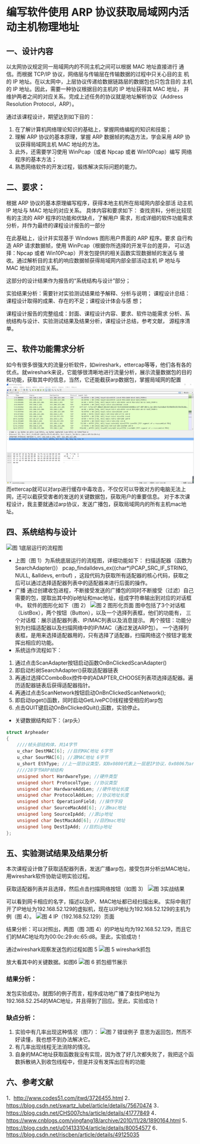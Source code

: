 # 编写软件使用 ARP 协议获取局域网内活动主机物理地址

## 一、设计内容 
以太网协议规定同一局域网内的不同主机之间可以根据 MAC 地址直接进行 通信。而根据 TCP/IP 协议，网络层与传输层在传输数据的过程中只关心目的主 机的 IP 地址。在以太网中，上层协议传递给数据链路层的数据包也只包含目的 主机的 IP 地址。因此，需要一种协议根据目的主机的 IP 地址获得其 MAC 地址， 并维护两者之间的对应关系。完成上述任务的协议就是地址解析协议（Address Resolution Protocol，ARP）。

通过该课程设计，期望达到如下目的： 
1. 在了解计算机网络理论知识的基础上，掌握网络编程的知识和技能； 	
2. 理解 ARP 协议的基本原理，掌握 ARP 数据帧的构造方法，学会采用 ARP 协议获得局域网主机 MAC 地址的方法。 
3. 此外，还需要学习使用 WinPcap（或者 Npcap 或者 Win10Pcap）编写 网络程序的基本方法； 
4. 熟悉网络软件的开发过程，锻炼解决实际问题的能力。
 
## 二、要求： 
根据 ARP 协议的基本原理编写程序，获得本地主机所在局域网内部全部活 动主机 IP 地址与 MAC 地址的对应关系。 具体内容和要求如下：
查找资料，分析比较现有的主流的 ARP 程序的功能和优缺点，了解用户 需求，形成详细的软件功能需求分析，并作为最终的课程设计报告的一部分

在此基础上，设计并实现基于 Windows 图形用户界面的 ARP 程序。要求 自行构造 ARP 请求数据帧，使用 WinPcap（根据你所选择的开发平台的差异， 可以选择：Npcap 或者 Win10Pcap）开发包提供的相关函数实现数据帧的发送与 接收。通过解析目的主机的响应数据帧获得局域网内部全部活动主机 IP 地址与 MAC 地址的对应关系。

这部分的设计结果作为报告的“系统结构与设计”部分； 

实验结果分析：需要针对实验测试结果给予解释、分析与说明；
课程设计总结：课程设计取得的成果、存在的不足；课程设计体会与感 想； 

课程设计报告的完整组成：封面、课程设计内容、要求、软件功能需求 分析、系统结构与设计、实验测试结果及结果分析，课程设计总结，参考文献， 源程序清单。

## 三、软件功能需求分析
如今有很多很强大的流量分析软件，如wireshark，ettercap等等，他们各有各的优点。就wireshark来说，它能够很清晰地进行流量分析，展示流量数据包的目的和功能，获取其中的信息，当然，它还能截获arp数据包，掌握局域网的配置
![](README/1.png)
而ettercap就可以对arp进行缓存中毒攻击，不仅仅可以导致对方的电脑无法上网，还可以截获受害者的发送的关键数据包，获取用户的重要信息。
对于本次课程设计，我主要就通过arp协议，发送广播包，获取局域网内的所有主机mac地址。

## 四、系统结构与设计
![图 1底层运行的流程图](2.jpg)
* 上图（图 1）为系统底层运行的流程图，详细功能如下：
扫描适配器（函数为 SearchAdapter()）
pcap_findalldevs_ex((char*)PCAP_SRC_IF_STRING, NULL, &alldevs, errbuf) ，这段代码为获取所有适配器的核心代码，获取之后可以通过选择适配器列表中的适配器来进行后面的操作。
* 广播
通过创建收包进程，不断接受发送的广播包的同时不断接受（过滤）自己需要的包，提取出其中的ip地址和mac地址，组成字符串输出到对应的对话框中。
软件的图形化如下（图 2）
![图 2 图形化页面](3.jpg)
图中包括了3个对话框（ListBox），两个按钮（Button），以及一个选择列表框，他们的功能有，
三个对话框：展示适配器列表、IP/MAC列表以及消息提示。
两个按钮：功能分别为扫描适配器以及扫描网络中的IP/MAC（通过发送ARP包）。	一个选择列表框，是用来选择适配器用的，只有选择了适配器，扫描网络这个按钮才能发挥出相应的功能。
* 系统运作流程如下：
1. 通过点击ScanAdapter按钮启动函数OnBnClickedScanAdapter()
2. 即启动杉树SearchAdapter()获取适配器链表
3. 再通过选择CComboBox控件中的ADAPTER_CHOOSE列表项选择适配器。遍历适配器链表后获得适配器指针。
4. 再通过点击ScanNetwork按钮启动OnBnClickedScanNetwork();
5. 即启动ipget()函数，同时启动GetLivePC()线程接受相应的arp包
6. 点击QUIT键启动OnBnClickedQuit();函数，实验停止。
* 关键数据结构如下：（arp头）
```C++
struct Arpheader 
{ 
	////帧头部结构体，共14字节 
	u_char DestMAC[6]; //目的MAC地址 6字节
	u_char SourMAC[6]; //源MAC地址 6字节
	u_short EthType; //上一层协议类型，如0x0800代表上一层是IP协议，0x0806为arp  2字节 
	////28字节ARP帧结构 
	unsigned short HardwareType; //硬件类型 
	unsigned short ProtocolType; //协议类型 
	unsigned char HardwareAddLen; //硬件地址长度 
	unsigned char ProtocolAddLen; //协议地址长度 
	unsigned short OperationField; //操作字段 
	unsigned char SourceMacAdd[6]; //源mac地址 
	unsigned long SourceIpAdd; //源ip地址 
	unsigned char DestMacAdd[6]; //目的mac地址 
	unsigned long DestIpAdd; //目的ip地址 
}; 
```

## 五、实验测试结果及结果分析
本次课程设计做了获取适配器列表，发送广播arp包，接受包并分析出MAC地址，用wireshark软件协助证明实验过程。

获取适配器列表并且选择，然后点击扫描网络按钮（如图 3）
![图 3实战结果](4.png)

可以看到网卡相应的名字，描述以及IP、MAC地址都已经扫描出来。
实际中我打开了IP地址为192.168.52.129的虚拟机，现在以IP地址为192.168.52.129的主机为例（图 4）。
![图 4 IP（192.168.52.129）页面](5.png)

结果分析：可以对照出，两图（图 3图 4）的IP地址均为192.168.52.129，而且它们的MAC地址均为00:0c:29:dc:65:d8。至此，实验成功！

通过wireshark观察发送包的过程如图 5
![图 5 wireshark抓包](6.png)

放大看其中的关键数据。如图6
![图 6 抓包细节展示](7.png)

### 结果分析：
发包实验成功，就图5的例子而言，程序成功地广播了查找IP地址为192.168.52.254的MAC地址，并且得到了回应。至此，实验成功！

### 缺点分析：
1. 实验中有几率出现这种情况（图7）：
![图 7 错误例子](8.png)
意思为返回包，然而不好读懂，我也想不到办法解决它。
2. 有几率出现线程无法消除的情况。
3. 自身的MAC地址获取函数我没有实现，因为改了好几次都失败了，我把这个函数拆散纳入到收包线程中，但是并没有发挥出应有的功能

## 六、参考文献
1．http://www.codes51.com/itwd/3726455.html
2．https://blog.csdn.net/swartz_lubel/article/details/75670474
3．https://blog.csdn.net/CHS007chs/article/details/41777849
4．https://www.cnblogs.com/yingfang18/archive/2010/11/28/1890164.html
5．https://blog.csdn.net/u014133104/article/details/80054577
6．https://blog.csdn.net/riscben/article/details/49125035
